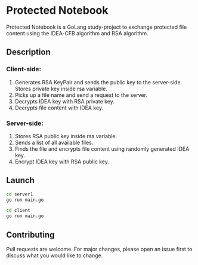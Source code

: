 # Protected Notebook

Protected Notebook is a GoLang study-project to exchange protected file content using the IDEA-CFB algorithm and RSA algorithm.
## Description
### Client-side: 
1) Generates RSA KeyPair and sends the public key to the server-side. Stores private key inside rsa variable.
2) Picks up a file name and send a request to the server.
3) Decrypts IDEA key with RSA private key.
4) Decrypts file content with IDEA key.
### Server-side:
1) Stores RSA public key inside rsa variable.
2) Sends a list of all available files.
3) Finds the file and encrypts file content using randomly generated IDEA key.
4) Encrypt IDEA key with RSA public key.
## Launch

```bash
cd server1
go run main.go
```
```bash
cd client
go run main.go
```

## Contributing
Pull requests are welcome. For major changes, please open an issue first to discuss what you would like to change.

